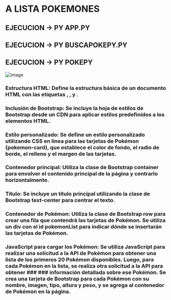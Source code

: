 # A LISTA POKEMONES
##  EJECUCION -> PY APP.PY
##  EJECUCION -> PY BUSCAPOKEPY.PY
##  EJECUCION -> PY POKEPY
![image](https://github.com/DavidProgramer404/PokePython/assets/100321757/c3d8dd9c-8e47-4fb8-8688-4f9f1d63f623)


### Estructura HTML: Define la estructura básica de un documento HTML con las etiquetas <html>, <head>, y <body>.
### Inclusión de Bootstrap: Se incluye la hoja de estilos de Bootstrap desde un CDN para aplicar estilos predefinidos a los elementos HTML.
### Estilo personalizado: Se define un estilo personalizado utilizando CSS en línea para las tarjetas de Pokémon (pokemon-card), que establece el color de fondo, el radio de borde, el relleno y el margen de las tarjetas.
### Contenedor principal: Utiliza la clase de Bootstrap container para envolver el contenido principal de la página y centrarlo horizontalmente.
### Título: Se incluye un título principal utilizando la clase de Bootstrap text-center para centrar el texto.
### Contenedor de Pokémon: Utiliza la clase de Bootstrap row para crear una fila que contendrá las tarjetas de Pokémon. Se utiliza un div con el id pokemonList para indicar dónde se insertarán las tarjetas de Pokémon.
### JavaScript para cargar los Pokémon: Se utiliza JavaScript para realizar una solicitud a la API de Pokémon para obtener una lista de los primeros 20 Pokémon disponibles. Luego, para cada Pokémon en la lista, se realiza otra solicitud a la API para obtener ### ### información detallada sobre ese Pokémon. Se crea una tarjeta de Bootstrap para cada Pokémon con su nombre, imagen, tipo, altura y peso, y se agrega al contenedor de Pokémon en la página.

